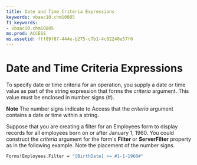 ```yaml
---
title: Date and Time Criteria Expressions
keywords: vbaac10.chm10885
f1_keywords:
- vbaac10.chm10885
ms.prod: ACCESS
ms.assetid: fff89f87-444e-b275-c7b1-4c82240e57f0
---
```



# Date and Time Criteria Expressions

To specify date or time criteria for an operation, you supply a date or time value as part of the string expression that forms the  _criteria_ argument. This value must be enclosed in number signs (#).


 **Note**  The number signs indicate to Access that the  _criteria_ argument contains a date or time within a string.


Suppose that you are creating a filter for an Employees form to display records for all employees born on or after January 1, 1960. You could construct the  _criteria_ argument for the form's **Filter** or **ServerFilter** property as in the following example. Note the placement of the number signs.




```vb
Forms!Employees.Filter = "[BirthDate] >= #1-1-1960#"
```


